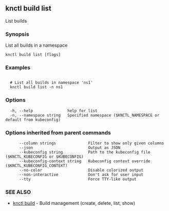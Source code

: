 ## knctl build list

List builds

### Synopsis

List all builds in a namespace

```
knctl build list [flags]
```

### Examples

```

  # List all builds in namespace 'ns1'
  knctl build list -n ns1
```

### Options

```
  -h, --help               help for list
  -n, --namespace string   Specified namespace ($KNCTL_NAMESPACE or default from kubeconfig)
```

### Options inherited from parent commands

```
      --column strings              Filter to show only given columns
      --json                        Output as JSON
      --kubeconfig string           Path to the kubeconfig file ($KNCTL_KUBECONFIG or $KUBECONFIG)
      --kubeconfig-context string   Kubeconfig context override ($KNCTL_KUBECONFIG_CONTEXT)
      --no-color                    Disable colorized output
      --non-interactive             Don't ask for user input
      --tty                         Force TTY-like output
```

### SEE ALSO

* [knctl build](knctl_build.md)	 - Build management (create, delete, list, show)

